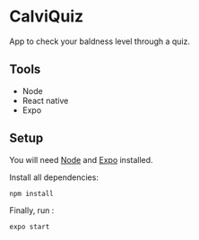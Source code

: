 # CalviQuiz
App to check your baldness level through a quiz.

## Tools

- Node
- React native
- Expo

## Setup

You will need [Node](https://nodejs.org/en/) and [Expo](https://expo.io/) installed.

Install all dependencies:
```
npm install
```
Finally, run :
```
expo start
```
